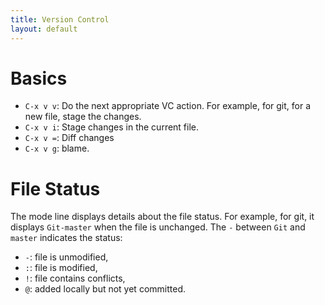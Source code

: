 ```yaml
---
title: Version Control
layout: default
---
```


# Basics

- `C-x v v`: Do the next appropriate VC action.  For example, for git, for a new file, stage the changes.
- `C-x v i`: Stage changes in the current file.
- `C-x v =`: Diff changes
- `C-x v g`: blame.

# File Status

The mode line displays details about the file status. For example, for git, it displays `Git-master` when the file is unchanged.  The `-` between `Git` and `master` indicates the status:

- `-`: file is unmodified,
- `:`: file is modified,
- `!`: file contains conflicts,
- `@`: added locally but not yet committed.
